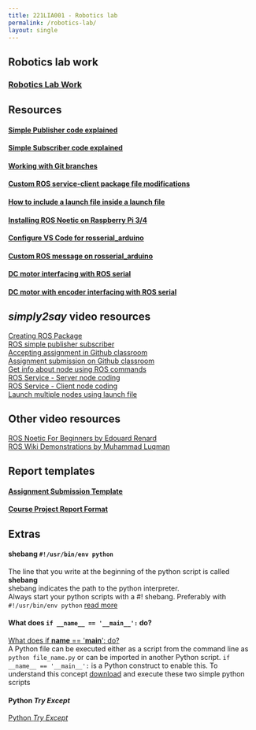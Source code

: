 ```yaml
---
title: 221LIA001 - Robotics lab
permalink: /robotics-lab/
layout: single
---
```

## Robotics lab work
### <a href="https://jim79.github.io/robotics-lab-work">Robotics Lab Work</a>

## Resources
#### <a href="https://jim79.github.io/ros-simple-publisher">Simple Publisher code explained</a>
#### <a href="https://jim79.github.io/ros-simple-subscriber">Simple Subscriber code explained</a>
#### <a href="https://jim79.github.io/working-with-git-branches">Working with Git branches</a>
#### <a href="https://jim79.github.io/ros-service-client-cmake-package-modifications">Custom ROS service-client package file modifications</a>
#### <a href="https://jim79.github.io/include-a-launch-file-inside-a-launch-file">How to include a launch file inside a launch file</a>
#### <a href="https://jim79.github.io/ros-noetic-install-raspberrypi">Installing ROS Noetic on Raspberry Pi 3/4</a>
#### <a href="https://jim79.github.io/rosserial-arduino-vscode">Configure VS Code for rosserial_arduino</a>
#### <a href="https://jim79.github.io/custom-ros-messages-on-rosserial_arduino">Custom ROS message on rosserial_arduino</a>
#### <a href="https://jim79.github.io/dc-motor-interfacing-with-ros-serial">DC motor interfacing with ROS serial</a>
#### <a href="https://jim79.github.io/dc-motor-with-encoder-interfacing-with-ros-serial">DC motor with encoder interfacing with ROS serial</a>

## _simply2say_ video resources
[Creating ROS Package](https://youtu.be/QRJ9mbzWPcY?si=smR5fAmoSlvVbcZW) \
[ROS simple publisher subscriber](https://youtu.be/YEA6iAf66cg?si=gvKeGxwM0e-H7xsV) \
[Accepting assignment in Github classroom](https://youtu.be/D71H9aHyJI8?si=2BePHKGPbhvIDxuG) \
[Assignment submission on Github classroom](https://youtu.be/8XKzEXKkhIQ?si=Gbja2nFxesDl8snJ) \
[Get info about node using ROS commands](https://youtu.be/p3-kGZAPv5E?si=Ad4s2omMc8O7zXPA) \
[ROS Service - Server node coding](https://youtu.be/1-5tm4RIK6o?si=HsRvwtC3fi1rJAK3) \
[ROS Service - Client node coding](https://youtu.be/Fp4x8WlLVb8?si=wQ2h9QQAS729f0P_) \
[Launch multiple nodes using launch file](https://youtu.be/kKoPqGDgwMo) 

## Other video resources
[ROS Noetic For Beginners by Edouard Renard](https://www.youtube.com/playlist?list=PLLSegLrePWgIbIrA4iehUQ-impvIXdd9Q) \
[ROS Wiki Demonstrations by Muhammad Luqman](https://youtube.com/playlist?list=PLBbhfIdh4NdgBBkX7q0Y3UukO2_ZoICee&si=nXNwrf4rnSxTOTc1) 

## Report templates
#### <a href="https://jim79.github.io/assignment-template">Assignment Submission Template</a>
#### <a href="https://jim79.github.io/cp-report-template">Course Project Report Format</a>

## Extras
#### shebang ```#!/usr/bin/env python```
The line that you write at the beginning of the python script is called **shebang**\
shebang indicates the path to the python interpreter. \
Always start your python scripts with a #! shebang. Preferably with ```#!/usr/bin/env python```
[read more](https://dev.to/meleu/what-the-shebang-really-does-and-why-it-s-so-important-in-your-shell-scripts-2755) 

#### What does ```if __name__ == '__main__':``` do?
[What does if __name__ == '__main__': do?](https://stackoverflow.com/questions/419163/what-does-if-name-main-do) \
A Python file can be executed either as a script from the command line as ```python file_name.py``` or can be imported in another Python script. ```if __name__ == '__main__':``` is a Python construct to enable this.
To understand this concept [download](https://jim79.github.io/assets/main_example.zip) and execute these two simple python scripts

#### Python _Try Except_
[Python _Try Except_](https://www.geeksforgeeks.org/python-try-except/)
